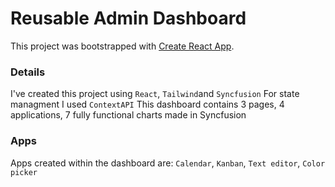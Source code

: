 # Reusable Admin Dashboard

This project was bootstrapped with [Create React App](https://github.com/facebook/create-react-app).

### Details

I've created this project using `React`, `Tailwind`and `Syncfusion`
For state managment I used `ContextAPI`
This dashboard contains 3 pages, 4 applications, 7 fully functional charts made in Syncfusion

### Apps

Apps created within the dashboard are: `Calendar`, `Kanban`, `Text editor`, `Color picker`

